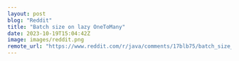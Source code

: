 ```yaml
---
layout: post
blog: "Reddit"
title: "Batch size on lazy OneToMany"
date: 2023-10-19T15:04:42Z
image: images/reddit.png
remote_url: "https://www.reddit.com/r/java/comments/17blb75/batch_size_on_lazy_onetomany/"
---
```

